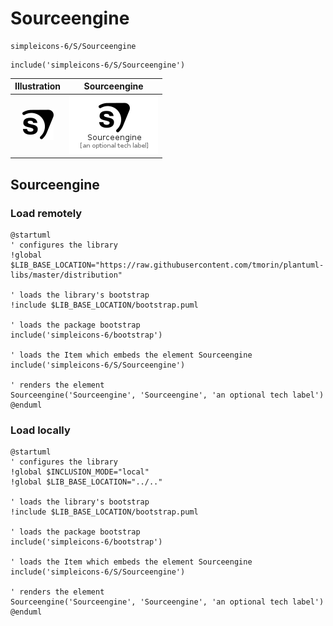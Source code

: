 # Sourceengine


```text
simpleicons-6/S/Sourceengine
```

```text
include('simpleicons-6/S/Sourceengine')
```



| Illustration | Sourceengine |
| :---: | :---: |
| ![illustration for Illustration](../../simpleicons-6/S/Sourceengine.png) | ![illustration for Sourceengine](../../simpleicons-6/S/Sourceengine.Local.png) |




## Sourceengine

### Load remotely
```plantuml
@startuml
' configures the library
!global $LIB_BASE_LOCATION="https://raw.githubusercontent.com/tmorin/plantuml-libs/master/distribution"

' loads the library's bootstrap
!include $LIB_BASE_LOCATION/bootstrap.puml

' loads the package bootstrap
include('simpleicons-6/bootstrap')

' loads the Item which embeds the element Sourceengine
include('simpleicons-6/S/Sourceengine')

' renders the element
Sourceengine('Sourceengine', 'Sourceengine', 'an optional tech label')
@enduml
```

### Load locally
```plantuml
@startuml
' configures the library
!global $INCLUSION_MODE="local"
!global $LIB_BASE_LOCATION="../.."

' loads the library's bootstrap
!include $LIB_BASE_LOCATION/bootstrap.puml

' loads the package bootstrap
include('simpleicons-6/bootstrap')

' loads the Item which embeds the element Sourceengine
include('simpleicons-6/S/Sourceengine')

' renders the element
Sourceengine('Sourceengine', 'Sourceengine', 'an optional tech label')
@enduml
```

